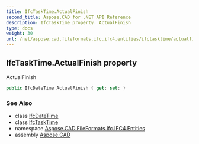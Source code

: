 ```yaml
---
title: IfcTaskTime.ActualFinish
second_title: Aspose.CAD for .NET API Reference
description: IfcTaskTime property. ActualFinish
type: docs
weight: 30
url: /net/aspose.cad.fileformats.ifc.ifc4.entities/ifctasktime/actualfinish/
---
```

## IfcTaskTime.ActualFinish property

ActualFinish

```csharp
public IfcDateTime ActualFinish { get; set; }
```

### See Also

* class [IfcDateTime](../../../aspose.cad.fileformats.ifc.ifc4.types/ifcdatetime/)
* class [IfcTaskTime](../)
* namespace [Aspose.CAD.FileFormats.Ifc.IFC4.Entities](../../ifctasktime/)
* assembly [Aspose.CAD](../../../)


